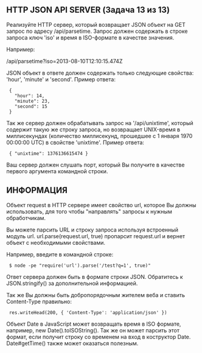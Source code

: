  ## HTTP JSON API SERVER (Задача 13 из 13)

  Реализуйте HTTP сервер, который возвращает JSON объект на GET запрос по
  адресу /api/parsetime. Запрос должен содержать в строке запроса ключ 'iso'
  и время в ISO-формате в качестве значения.

  Например:

  /api/parsetime?iso=2013-08-10T12:10:15.474Z

  JSON объект в ответе должен содержать только следующие свойства: 'hour',
  'minute' и 'second'. Пример ответа:

     {
       "hour": 14,
       "minute": 23,
       "second": 15
     }

  Так же сервер должен обрабатывать запрос на '/api/unixtime', который
  содержит такую же строку запроса, но возвращает UNIX-время в миллисекундах
  (количество миллисекунд, прошедшее с 1 января 1970 00:00:00 UTC) в
  свойстве 'unixtime'. Пример ответа:

     { "unixtime": 1376136615474 }

  Ваш сервер должен слушать порт, который Вы получите в качестве первого
  аргумента командной строки.

  ## ИНФОРМАЦИЯ

  Объект request в HTTP сервере имеет свойство url, которое Вы должны
  использовать, для того чтобы "направлять" запросы к нужным обработчикам.

  Вы можете парсить URL и строку запроса используя встроенный модуль url.
  url.parse(request.url, true) пропарсит request.url и вернет объект с
  необходимыми свойствами.

  Например, введите в командной строке:

     $ node -pe "require('url').parse('/test?q=1', true)"

  Ответ сервера должен быть в формате строки JSON. Обратитесь к
  JSON.stringify() за дополнительной информацией.

  Так же Вы должны быть добропорядочным жителем веба и ставить Content-Type
  правильно:

     res.writeHead(200, { 'Content-Type': 'application/json' })

  Объект Date в JavaScript может возвращать время в ISO формате, например,
  new Date().toISOString(). Так же он может парсить этот формат, если
  получит строку со временем на вход в коструктор Date. Date#getTime() также
  может оказаться полезным.